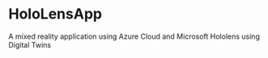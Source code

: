 # HoloLensApp
A mixed reality application using Azure Cloud and Microsoft Hololens using Digital Twins

